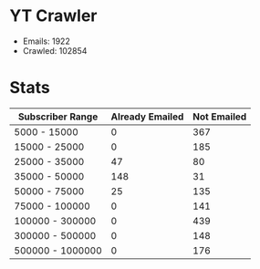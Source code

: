# YT Crawler
- Emails: 1922
- Crawled: 102854

# Stats
| Subscriber Range  | Already Emailed | Not Emailed |
|-------|-------|-------|
| 5000 - 15000 | 0 | 367 |
| 15000 - 25000 | 0 | 185 |
| 25000 - 35000 | 47 | 80 |
| 35000 - 50000 | 148 | 31 |
| 50000 - 75000 | 25 | 135 |
| 75000 - 100000 | 0 | 141 |
| 100000 - 300000 | 0 | 439 |
| 300000 - 500000 | 0 | 148 |
| 500000 - 1000000 | 0 | 176 |
